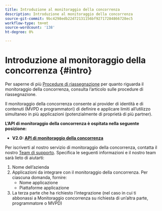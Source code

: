 ```yaml
---
title: Introduzione al monitoraggio della concorrenza
description: Introduzione al monitoraggio della concorrenza
source-git-commit: 9bc4298edb22d72131156bf92717284866728ec5
workflow-type: tm+mt
source-wordcount: '138'
ht-degree: 0%

---
```



# Introduzione al monitoraggio della concorrenza {#intro}

Per saperne di più [Procedure di riassegnazione](/help/concurrency-monitoring/cm-escalation-procedures.md) per quanto riguarda il monitoraggio della concorrenza, consulta l’articolo sulle procedure di riassegnazione.

Il monitoraggio della concorrenza consente ai provider di identità e di contenuti (MVPD e programmatori) di definire e applicare limiti all’utilizzo simultaneo in più applicazioni (potenzialmente di proprietà di più partner).

**L’API di monitoraggio della concorrenza è ospitata nella seguente posizione:**

* **V2.0: [API di monitoraggio della concorrenza](http://docs.adobeptime.io/cm-api-v2/)**

Per iscriverti al nostro servizio di monitoraggio della concorrenza, contatta il nostro [Team di supporto](mailto:tve-support@adobe.com). Specifica le seguenti informazioni e il nostro team sarà lieto di aiutarti:

1. Nome dell’azienda
1. Applicazioni da integrare con il monitoraggio della concorrenza. Per ciascuna domanda, fornire:
   * Nome applicazione
   * Piattaforme applicazione
1. La terza parte che ha richiesto l’integrazione (nel caso in cui ti abbonassi a Monitoraggio concorrenza su richiesta di un’altra parte, programmatore o MVPD)
